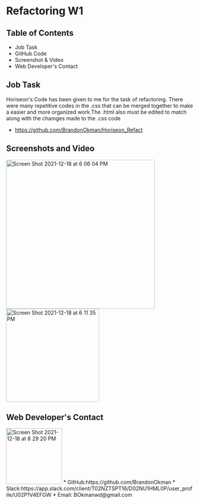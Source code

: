 # Refactoring W1

## Table of Contents
* Job Task
* GitHub Code
* Screenshot & Video
* Web Developer's Contact
## Job Task
Horiseon's Code has been given to me for the task of refactoring.
There were many repetitive codes in the .css that can be merged together to make a easier and more organized work.The .html also must be edited to match along with the chamges made to the .css code
* https://github.com/BrandonOkman/Horiseon_Refact
## Screenshots and Video
<img width="400" alt="Screen Shot 2021-12-18 at 6 06 04 PM" src="https://user-images.githubusercontent.com/87589924/146660573-a2beef88-366e-42e5-aea6-f73ef716f1e5.png">
<img width="250" alt="Screen Shot 2021-12-18 at 6 11 35 PM" src="https://user-images.githubusercontent.com/87589924/146660579-c5631b01-40d3-4b50-800e-2cfa4fb7ae6d.png">

## Web Developer's Contact
<img width="150" alt="Screen Shot 2021-12-18 at 8 29 20 PM" src="https://user-images.githubusercontent.com/87589924/146662823-29aeef3c-9f95-4c14-9b4f-1c58aeeebb40.png">
* GitHub:https://github.com/BrandonOkman
* Slack:https://app.slack.com/client/T02NZTSPT16/D02NU1HML0P/user_profile/U02P1V4EFGW
* Email: BOkmanwd@gmail.com